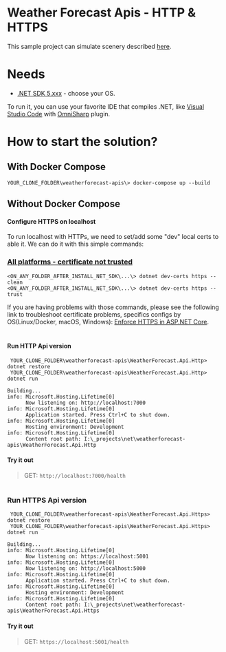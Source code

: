 # Weather Forecast Apis - HTTP & HTTPS
This sample project can simulate scenery described [here](https://github.com/Kong/kong/issues/7566#issuecomment-881134190).

# Needs

- [.NET SDK 5.xxx](https://dotnet.microsoft.com/download/dotnet/5.0) - choose your OS.

To run it, you can use your favorite IDE that compiles .NET, like [Visual Studio Code](https://code.visualstudio.com/) with [OmniSharp](https://code.visualstudio.com/docs/languages/csharp) plugin.

# How to start the solution?

## With Docker Compose

```
YOUR_CLONE_FOLDER\weatherforecast-apis\> docker-compose up --build
```

## Without Docker Compose

#### Configure HTTPS on localhost

To run localhost with HTTPs, we need to set/add some "dev" local certs to able it. We can do it with this simple commands:

### [All platforms - certificate not trusted](https://docs.microsoft.com/en-us/aspnet/core/security/enforcing-ssl?view=aspnetcore-5.0&tabs=visual-studio#all-platforms---certificate-not-trusted)
```
<ON_ANY_FOLDER_AFTER_INSTALL_NET_SDK\...\> dotnet dev-certs https --clean
<ON_ANY_FOLDER_AFTER_INSTALL_NET_SDK\...\> dotnet dev-certs https --trust
```
If you are having problems with those commands, please see the following link to troubleshoot certificate problems, specifics configs by OS(Linux/Docker, macOS, Windows): [Enforce HTTPS in ASP.NET Core](https://docs.microsoft.com/en-us/aspnet/core/security/enforcing-ssl?view=aspnetcore-5.0&tabs=visual-studio).

# 

#### Run HTTP Api version

```
 YOUR_CLONE_FOLDER\weatherforecast-apis\WeatherForecast.Api.Http> dotnet restore
 YOUR_CLONE_FOLDER\weatherforecast-apis\WeatherForecast.Api.Http> dotnet run
```

```
Building...
info: Microsoft.Hosting.Lifetime[0]
      Now listening on: http://localhost:7000
info: Microsoft.Hosting.Lifetime[0]
      Application started. Press Ctrl+C to shut down.
info: Microsoft.Hosting.Lifetime[0]
      Hosting environment: Development
info: Microsoft.Hosting.Lifetime[0]
      Content root path: I:\_projects\net\weatherforecast-apis\WeatherForecast.Api.Http
```

#### Try it out
> GET: `http://localhost:7000/health`

# 

### Run HTTPS Api version

```
 YOUR_CLONE_FOLDER\weatherforecast-apis\WeatherForecast.Api.Https> dotnet restore
 YOUR_CLONE_FOLDER\weatherforecast-apis\WeatherForecast.Api.Https> dotnet run
```

```
Building...
info: Microsoft.Hosting.Lifetime[0]
      Now listening on: https://localhost:5001
info: Microsoft.Hosting.Lifetime[0]
      Now listening on: http://localhost:5000
info: Microsoft.Hosting.Lifetime[0]
      Application started. Press Ctrl+C to shut down.
info: Microsoft.Hosting.Lifetime[0]
      Hosting environment: Development
info: Microsoft.Hosting.Lifetime[0]
      Content root path: I:\_projects\net\weatherforecast-apis\WeatherForecast.Api.Https
```

#### Try it out
> GET: `https://localhost:5001/health`
